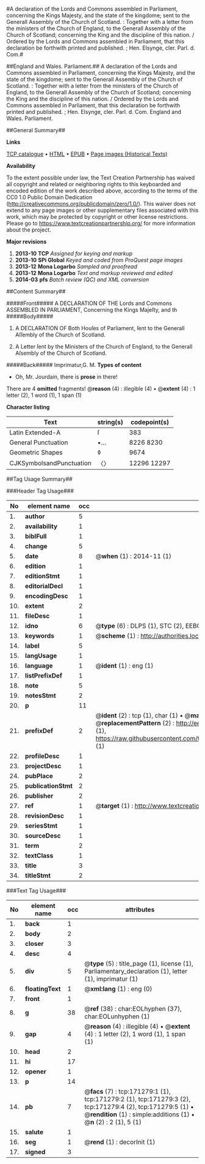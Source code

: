 #A declaration of the Lords and Commons assembled in Parliament, concerning the Kings Majesty, and the state of the kingdome; sent to the Generall Assembly of the Church of Scotland. : Together with a letter from the ministers of the Church of England, to the Generall Assembly of the Church of Scotland; concerning the King and the discipline of this nation. / Ordered by the Lords and Commons assembled in Parliament, that this declaration be forthwith printed and published. ; Hen. Elsynge, cler. Parl. d. Com.#

##England and Wales. Parliament.##
A declaration of the Lords and Commons assembled in Parliament, concerning the Kings Majesty, and the state of the kingdome; sent to the Generall Assembly of the Church of Scotland. : Together with a letter from the ministers of the Church of England, to the Generall Assembly of the Church of Scotland; concerning the King and the discipline of this nation. / Ordered by the Lords and Commons assembled in Parliament, that this declaration be forthwith printed and published. ; Hen. Elsynge, cler. Parl. d. Com.
England and Wales. Parliament.

##General Summary##

**Links**

[TCP catalogue](http://www.ota.ox.ac.uk/tcp/)  • 
[HTML](http://tei.it.ox.ac.uk/tcp/Texts-HTML/free/A82/A82653.html)  • 
[EPUB](http://tei.it.ox.ac.uk/tcp/Texts-EPUB/free/A82/A82653.epub) • 
[Page images (Historical Texts)](https://historicaltexts.jisc.ac.uk/eebo-45097681e)

**Availability**

To the extent possible under law, the Text Creation Partnership has waived all copyright and related or neighboring rights to this keyboarded and encoded edition of the work described above, according to the terms of the CC0 1.0 Public Domain Dedication (http://creativecommons.org/publicdomain/zero/1.0/). This waiver does not extend to any page images or other supplementary files associated with this work, which may be protected by copyright or other license restrictions. Please go to https://www.textcreationpartnership.org/ for more information about the project.

**Major revisions**

1. __2013-10__ __TCP__ *Assigned for keying and markup*
1. __2013-10__ __SPi Global__ *Keyed and coded from ProQuest page images*
1. __2013-12__ __Mona Logarbo__ *Sampled and proofread*
1. __2013-12__ __Mona Logarbo__ *Text and markup reviewed and edited*
1. __2014-03__ __pfs__ *Batch review (QC) and XML conversion*

##Content Summary##

#####Front#####
A DECLARATION OF THE Lords and Commons ASSEMBLED IN PARLIAMENT, Concerning the Kings Majeſty, and th
#####Body#####

1. A DECLARATION OF Both Houſes of Parliament, ſent to the Generall Aſſembly of the Church of Scotland.

1. A Letter ſent by the Ministers of the Church of England, to the Generall Aſsembly of the Church of Scotland.

#####Back#####
Imprimatur,G. M.
**Types of content**

  * Oh, Mr. Jourdain, there is **prose** in there!

There are 4 **omitted** fragments! 
 @__reason__ (4) : illegible (4)  •  @__extent__ (4) : 1 letter (2), 1 word (1), 1 span (1)

**Character listing**


|Text|string(s)|codepoint(s)|
|---|---|---|
|Latin Extended-A|ſ|383|
|General Punctuation|•…|8226 8230|
|Geometric Shapes|◊|9674|
|CJKSymbolsandPunctuation|〈〉|12296 12297|

##Tag Usage Summary##

###Header Tag Usage###

|No|element name|occ|attributes|
|---|---|---|---|
|1.|__author__|5||
|2.|__availability__|1||
|3.|__biblFull__|1||
|4.|__change__|5||
|5.|__date__|8| @__when__ (1) : 2014-11 (1)|
|6.|__edition__|1||
|7.|__editionStmt__|1||
|8.|__editorialDecl__|1||
|9.|__encodingDesc__|1||
|10.|__extent__|2||
|11.|__fileDesc__|1||
|12.|__idno__|6| @__type__ (6) : DLPS (1), STC (2), EEBO-CITATION (1), OCLC (1), VID (1)|
|13.|__keywords__|1| @__scheme__ (1) : http://authorities.loc.gov/ (1)|
|14.|__label__|5||
|15.|__langUsage__|1||
|16.|__language__|1| @__ident__ (1) : eng (1)|
|17.|__listPrefixDef__|1||
|18.|__note__|5||
|19.|__notesStmt__|2||
|20.|__p__|11||
|21.|__prefixDef__|2| @__ident__ (2) : tcp (1), char (1)  •  @__matchPattern__ (2) : ([0-9\-]+):([0-9IVX]+) (1), (.+) (1)  •  @__replacementPattern__ (2) : http://eebo.chadwyck.com/downloadtiff?vid=$1&page=$2 (1), https://raw.githubusercontent.com/textcreationpartnership/Texts/master/tcpchars.xml#$1 (1)|
|22.|__profileDesc__|1||
|23.|__projectDesc__|1||
|24.|__pubPlace__|2||
|25.|__publicationStmt__|2||
|26.|__publisher__|2||
|27.|__ref__|1| @__target__ (1) : http://www.textcreationpartnership.org/docs/. (1)|
|28.|__revisionDesc__|1||
|29.|__seriesStmt__|1||
|30.|__sourceDesc__|1||
|31.|__term__|2||
|32.|__textClass__|1||
|33.|__title__|3||
|34.|__titleStmt__|2||


###Text Tag Usage###

|No|element name|occ|attributes|
|---|---|---|---|
|1.|__back__|1||
|2.|__body__|2||
|3.|__closer__|3||
|4.|__desc__|4||
|5.|__div__|5| @__type__ (5) : title_page (1), license (1), Parliamentary_declaration (1), letter (1), imprimatur (1)|
|6.|__floatingText__|1| @__xml:lang__ (1) : eng (0)|
|7.|__front__|1||
|8.|__g__|38| @__ref__ (38) : char:EOLhyphen (37), char:EOLunhyphen (1)|
|9.|__gap__|4| @__reason__ (4) : illegible (4)  •  @__extent__ (4) : 1 letter (2), 1 word (1), 1 span (1)|
|10.|__head__|2||
|11.|__hi__|17||
|12.|__opener__|1||
|13.|__p__|14||
|14.|__pb__|7| @__facs__ (7) : tcp:171279:1 (1), tcp:171279:2 (1), tcp:171279:3 (2), tcp:171279:4 (2), tcp:171279:5 (1)  •  @__rendition__ (1) : simple:additions (1)  •  @__n__ (2) : 2 (1), 5 (1)|
|15.|__salute__|1||
|16.|__seg__|1| @__rend__ (1) : decorInit (1)|
|17.|__signed__|3||
